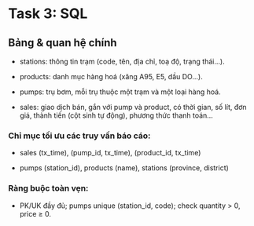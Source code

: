 # Task 3: SQL

## Bảng & quan hệ chính

- stations: thông tin trạm (code, tên, địa chỉ, toạ độ, trạng thái…).

- products: danh mục hàng hoá (xăng A95, E5, dầu DO…).

- pumps: trụ bơm, mỗi trụ thuộc một trạm và một loại hàng hoá.

- sales: giao dịch bán, gắn với pump và product, có thời gian, số lít, đơn giá, thành tiền (cột sinh tự động), phương thức thanh toán…

### Chỉ mục tối ưu các truy vấn báo cáo:

- sales (tx_time), (pump_id, tx_time), (product_id, tx_time)

- pumps (station_id), products (name), stations (province, district)

### Ràng buộc toàn vẹn:

- PK/UK đầy đủ; pumps unique (station_id, code); check quantity > 0, price ≥ 0.

